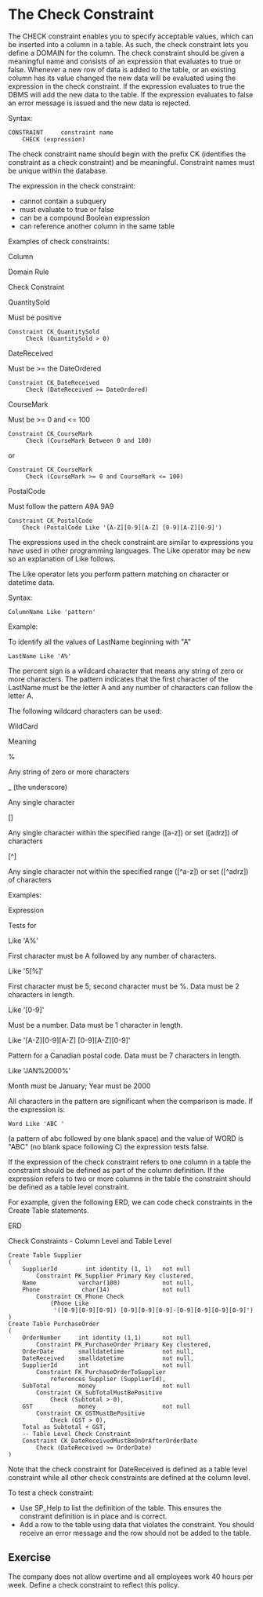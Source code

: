 ﻿# The Check Constraint

The CHECK constraint enables you to specify acceptable values, which can be inserted into a column in a table. As such, the check constraint lets you define a DOMAIN for the column. The check constraint should be given a meaningful name and consists of an expression that evaluates to true or false. Whenever a new row of data is added to the table, or an existing column has its value changed the new data will be evaluated using the expression in the check constraint. If the expression evaluates to true the DBMS will add the new data to the table. If the expression evaluates to false an error message is issued and the new data is rejected.

Syntax:

```
CONSTRAINT     constraint name
    CHECK (expression)
```

The check constraint name should begin with the prefix CK (identifies the constraint as a check constraint) and be meaningful. Constraint names must be unique within the database.

The expression in the check constraint:

-   cannot contain a subquery
-   must evaluate to true or false
-   can be a compound Boolean expression
-   can reference another column in the same table

Examples of check constraints:

Column

Domain Rule

Check Constraint

QuantitySold

Must be positive

```
Constraint CK_QuantitySold
     Check (QuantitySold > 0)
```

DateReceived

Must be >= the DateOrdered

```
Constraint CK_DateReceived
     Check (DateReceived >= DateOrdered)
```

CourseMark

Must be >= 0 and <= 100

```
Constraint CK_CourseMark
     Check (CourseMark Between 0 and 100)
```

or

```
Constraint CK_CourseMark
     Check (CourseMark >= 0 and CourseMark <= 100)
```

PostalCode

Must follow the pattern A9A 9A9

```
Constraint CK_PostalCode
    Check (PostalCode Like '[A-Z][0-9][A-Z] [0-9][A-Z][0-9]')
```

The expressions used in the check constraint are similar to expressions you have used in other programming languages. The Like operator may be new so an explanation of Like follows.

The Like operator lets you perform pattern matching on character or datetime data.

Syntax:

```
ColumnName Like 'pattern'
```

Example:

To identify all the values of LastName beginning with "A"

```
LastName Like 'A%'
```

The percent sign is a wildcard character that means any string of zero or more characters. The pattern indicates that the first character of the LastName must be the letter A and any number of characters can follow the letter A.

The following wildcard characters can be used:

WildCard

Meaning

%

Any string of zero or more characters

_ (the underscore)

Any single character

\[\]

Any single character within the specified range (\[a-z\]) or set (\[adrz\]) of characters

\[^\]

Any single character not within the specified range (\[^a-z\]) or set (\[^adrz\]) of characters

Examples:

Expression

Tests for

Like 'A%'

First character must be A followed by any number of characters.

Like '5\[%\]'

First character must be 5; second character must be %. Data must be 2 characters in length.

Like '\[0-9\]'

Must be a number. Data must be 1 character in length.

Like '\[A-Z\]\[0-9\]\[A-Z\] \[0-9\]\[A-Z\]\[0-9\]'

Pattern for a Canadian postal code. Data must be 7 characters in length.

Like 'JAN%2000%'

Month must be January; Year must be 2000

All characters in the pattern are significant when the comparison is made. If the expression is:

```
Word Like 'ABC '
```

(a pattern of abc followed by one blank space) and the value of WORD is "ABC" (no blank space following C) the expression tests false.

If the expression of the check constraint refers to one column in a table the constraint should be defined as part of the column definition. If the expression refers to two or more columns in the table the constraint should be defined as a table level constraint.

For example, given the following ERD, we can code check constraints in the Create Table statements.

ERD

Check Constraints - Column Level and Table Level

```
Create Table Supplier
(
    SupplierId        int identity (1, 1)   not null
        Constraint PK_Supplier Primary Key clustered,
    Name            varchar(100)            not null,
    Phone            char(14)               not null
        Constraint CK_Phone Check
            (Phone Like 
             '([0-9][0-9][0-9]) [0-9][0-9][0-9]-[0-9][0-9][0-9][0-9]')
)
Create Table PurchaseOrder
(
    OrderNumber     int identity (1,1)      not null
        Constraint PK_PurchaseOrder Primary Key clustered,
    OrderDate       smalldatetime           not null,
    DateReceived    smalldatetime           not null,
    SupplierId      int                     not null
        Constraint FK_PurchaseOrderToSupplier
            references Supplier (SupplierId),
    SubTotal        money                   not null
        Constraint CK_SubTotalMustBePositive
            Check (Subtotal > 0),
    GST             money                   not null
        Constraint CK_GSTMustBePositive
            Check (GST > 0),
    Total as Subtotal + GST,
    -- Table Level Check Constraint
    Constraint CK_DateReceivedMustBeOnOrAfterOrderDate
        Check (DateReceived >= OrderDate)
)
```

Note that the check constraint for DateReceived is defined as a table level constraint while all other check constraints are defined at the column level.

To test a check constraint:

-   Use SP_Help to list the definition of the table. This ensures the constraint definition is in place and is correct.
-   Add a row to the table using data that violates the constraint. You should receive an error message and the row should not be added to the table.

## Exercise

The company does not allow overtime and all employees work 40 hours per week. Define a check constraint to reflect this policy.